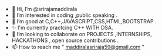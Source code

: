 - 👋 Hi, I’m @srirajamaddirala
- 👀 I’m interested in coding ,public speaking .
- 🌱 I’m good at  C,C++,JAVASCRIPT,CSS,HTML,BOOTSTRAP .
- ✨ I'm currently practcing C++ WITH DSA.
- 💞️ I’m looking to collaborate on PROJECTS ,INTERNSHIPS, HACKATHONS , open source contributions .
- 📫 How to reach me " maddiralasriraja59@gmail.com " 

<!---
srirajamaddirala/srirajamaddirala is a ✨ special ✨ repository because its `README.md` (this file) appears on your GitHub profile.
You can click the Preview link to take a look at your changes.

![GitHub Stats](https://github-readme-stats.vercel.app/api?username= &theme=radical)

